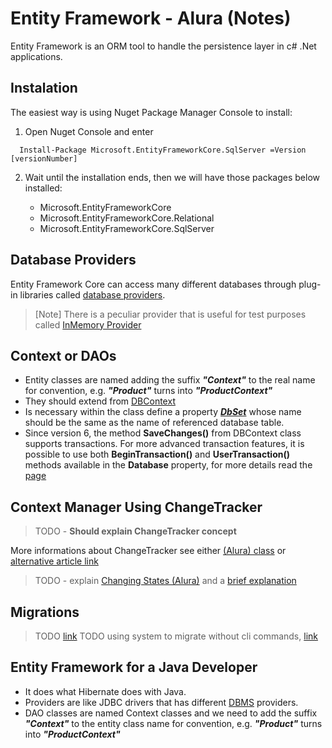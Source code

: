 
# Entity Framework - Alura (Notes)

Entity Framework is an ORM tool to handle the persistence layer in c# .Net applications.

## Instalation

The easiest way is using Nuget Package Manager Console to install: 

1. Open Nuget Console and enter 
```shell
  Install-Package Microsoft.EntityFrameworkCore.SqlServer =Version [versionNumber]
```

2. Wait until the installation ends, then we will have those packages below installed:

    - Microsoft.EntityFrameworkCore
    - Microsoft.EntityFrameworkCore.Relational
    - Microsoft.EntityFrameworkCore.SqlServer

## Database Providers

Entity Framework Core can access many different databases through plug-in libraries called [database providers](https://docs.microsoft.com/en-us/ef/core/providers/).

> [Note] There is a peculiar provider that is useful for test purposes called [InMemory Provider](https://docs.microsoft.com/en-us/ef/core/miscellaneous/testing/in-memory)

## Context or DAOs

- Entity classes are named adding the suffix ***"Context"*** to the real name for convention, e.g. ***"Product"*** turns into ***"ProductContext"***
- They should extend from [DBContext](https://docs.microsoft.com/en-us/dotnet/api/system.data.entity.dbcontext?view=entity-framework-6.2.0)
- Is necessary within the class define a property [***DbSet<TEntity>***](https://docs.microsoft.com/en-us/dotnet/api/system.data.entity.dbset-1?view=entity-framework-6.2.0) whose name should be the
same as the name of referenced database table.
- Since version 6, the method **SaveChanges()** from DBContext class supports transactions. For more advanced transaction features, it is possible to use both **BeginTransaction()** and 
**UserTransaction()** methods available in the **Database** property, for more details read the [page](https://msdn.microsoft.com/en-us/library/dn456843.aspx)
  
## Context Manager Using ChangeTracker

> TODO - **Should explain ChangeTracker concept**

More informations about ChangeTracker see either [(Alura) class](https://cursos.alura.com.br/course/entity-framework-core/task/28215) or [alternative article link](https://blog.oneunicorn.com/2016/11/16/notification-entities-in-ef-core-1-1/)

> TODO - explain [Changing States (Alura)](https://cursos.alura.com.br/course/entity-framework-core/task/28203) and a [brief explanation](https://cursos.alura.com.br/course/entity-framework-core/task/28217)

## Migrations
> TODO [link](https://cursos.alura.com.br/course/entity-framework-core/task/28204)
> TODO using system to migrate without cli commands, [link](https://cursos.alura.com.br/course/entity-framework-core/task/29021)

## Entity Framework for a Java Developer

- It does what Hibernate does with Java.
- Providers are like JDBC drivers that has different [DBMS](https://searchsqlserver.techtarget.com/definition/database-management-system) providers.
- DAO classes are named Context classes and we need to add the suffix ***"Context"*** to the entity class name for convention, e.g. ***"Product"*** turns into ***"ProductContext"***
